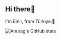 ## Hi there👋
I'm Emir, from Türkiye.👋




![Anurag's GitHub stats](https://github-readme-stats.vercel.app/api?username=EmirZYNK&show_icons=true&theme=radical)
<!--
**EmirZYNK/EmirZYNK** is a ✨ _special_ ✨ repository because its `README.md` (this file) appears on your GitHub profile.

Here are some ideas to get you started:

- 🔭 I’m currently working on ...
- 🌱 I’m currently learning ...
- 👯 I’m looking to collaborate on ...
- 🤔 I’m looking for help with ...
- 💬 Ask me about ...
- 📫 How to reach me: ...
- 😄 Pronouns: ...
- ⚡ Fun fact: ...
-->
